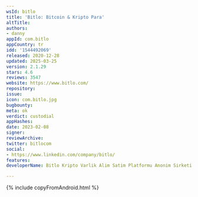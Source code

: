 ```yaml
---
wsId: bitlo
title: 'Bitlo: Bitcoin & Kripto Para'
altTitle: 
authors:
- danny
appId: com.bitlo
appCountry: tr
idd: '1544492069'
released: 2020-12-28
updated: 2025-03-25
version: 2.1.29
stars: 4.6
reviews: 3547
website: https://www.bitlo.com/
repository: 
issue: 
icon: com.bitlo.jpg
bugbounty: 
meta: ok
verdict: custodial
appHashes: 
date: 2023-02-08
signer: 
reviewArchive: 
twitter: bitlocom
social:
- https://www.linkedin.com/company/bitlo/
features: 
developerName: Bitlo Kripto Varlik Alim Satim Platformu Anonim Sirketi

---
```


{% include copyFromAndroid.html %}

